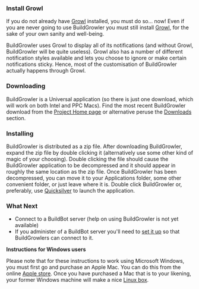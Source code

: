 ### Install Growl ###

If you do not already have [Growl](http://growl.info/) installed, you must do so... now! Even if you are never going to use BuildGrowler you must still install [Growl](http://growl.info/), for the sake of your own sanity and well-being.

BuildGrowler uses Growl  to display all of its notifications (and without Growl, BuildGrowler will be quite useless). Growl also has a number of different notification styles available and lets you choose to ignore or make certain notifications sticky. Hence, most of the customisation of BuildGrowler actually happens through Growl.

### Downloading ###

BuildGrowler is a Universal application (so there is just one download, which will work on both Intel and PPC Macs). Find the most recent BuildGrowler download from the [Project Home page](http://code.google.com/p/buildgrowler/) or alternative peruse the [Downloads](http://code.google.com/p/buildgrowler/downloads/list) section.

### Installing ###

BuildGrowler is distributed as a zip file. After downloading BuildGrowler, expand the zip file by double clicking it (alternatively use some other kind of magic of your choosing). Double clicking the file should cause the BuildGrowler application to be decompressed and it should appear in roughly the same location as the zip file. Once BuildGrowler has been decompressed, you can move it to your Applications folder, some other convenient folder, or just leave where it is. Double click BuildGrowler or, preferably, use [Quicksilver](http://quicksilver.blacktree.com/) to launch the application.


### What Next ###

  * Connect to a BuildBot server (help on using BuildGrowler is not yet available)
  * If you administer of a BuildBot server you'll need to [set it up](BuildBotSetup.md) so that BuildGrowlers can connect to it.

**Instructions for Windows users**

Please note that for these instructions to work using Microsoft Windows, you must first go and purchase an Apple Mac. You can do this from the online [Apple store](http://store.apple.com/). Once you have purchased a Mac that is to your likening, your former Windows machine will make a nice [Linux box](http://www.ubuntu.com/).













